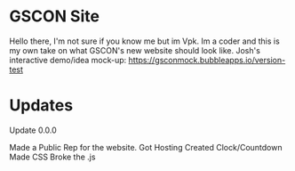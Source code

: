 # GSCON Site

Hello there, I'm not sure if you know me but im Vpk. Im a coder and this is my own take on what GSCON's new website should look like. 
Josh's interactive demo/idea mock-up: https://gsconmock.bubbleapps.io/version-test

# Updates

Update 0.0.0

Made a Public Rep for the website.
Got Hosting
Created Clock/Countdown
Made CSS
Broke the .js


